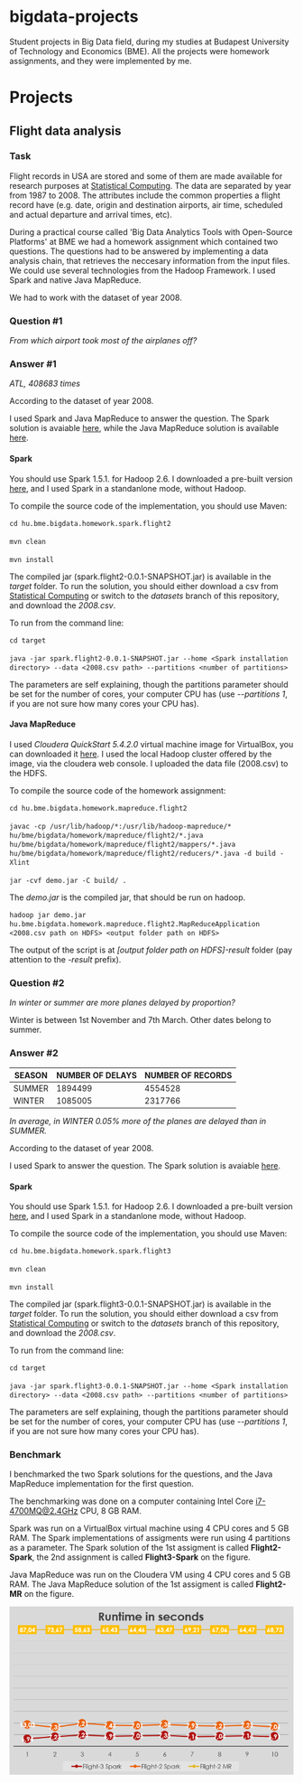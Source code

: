 # bigdata-projects
Student projects in Big Data field, during my studies at Budapest University of Technology and Economics (BME).
All the projects were homework assignments, and they were implemented by me.

# Projects
## Flight data analysis

### Task

Flight records in USA are stored and some of them are made available for research purposes at [Statistical Computing](http://stat-computing.org/dataexpo/2009/the-data.html). The data are separated by year from 1987 to 2008. The attributes include the common properties a flight record have (e.g. date, origin and destination airports, air time, scheduled and actual departure and arrival times, etc).

During a practical course called 'Big Data Analytics Tools with Open-Source Platforms' at BME we had a homework assignment which contained two questions. The questions had to be answered by implementing a data analysis chain, that retrieves the neccesary information from the input files. We could use several technologies from the Hadoop Framework. I used Spark and native Java MapReduce.

We had to work with the dataset of year 2008.

### Question #1

*From which airport took most of the airplanes off?*

### Answer #1

*ATL, 408683 times*

According to the dataset of year 2008.

I used Spark and Java MapReduce to answer the question. The Spark solution is avaiable [here](https://github.com/benedekh/bigdata-projects/tree/master/hu.bme.bigdata.homework.spark.flight2/), while the Java MapReduce solution is available [here](https://github.com/benedekh/bigdata-projects/tree/master/hu.bme.bigdata.homework.mapreduce.flight2/).

#### Spark

You should use Spark 1.5.1. for Hadoop 2.6. I downloaded a pre-built version [here](http://spark.apache.org/downloads.html), and I used Spark in a standanlone mode, without Hadoop.

To compile the source code of the implementation, you should use Maven:

```
cd hu.bme.bigdata.homework.spark.flight2

mvn clean

mvn install
```

The compiled jar (spark.flight2-0.0.1-SNAPSHOT.jar) is available in the *target* folder. To run the solution, you should either download a csv from [Statistical Computing](http://stat-computing.org/dataexpo/2009/the-data.html) or switch to the *datasets* branch of this repository, and download the *2008.csv*.

To run from the command line:

```
cd target

java -jar spark.flight2-0.0.1-SNAPSHOT.jar --home <Spark installation directory> --data <2008.csv path> --partitions <number of partitions>
```

The parameters are self explaining, though the partitions parameter should be set for the number of cores, your computer CPU has (use *--partitions 1*, if you are not sure how many cores your CPU has).


#### Java MapReduce

I used *Cloudera QuickStart 5.4.2.0* virtual machine image for VirtualBox, you can downloaded it [here](http://www.cloudera.com/content/www/en-us/downloads/quickstart_vms/5-4.html). I used the local Hadoop cluster offered by the image, via the cloudera web console. I uploaded the data file (2008.csv) to the HDFS.

To compile the source code of the homework assignment:

```
cd hu.bme.bigdata.homework.mapreduce.flight2

javac -cp /usr/lib/hadoop/*:/usr/lib/hadoop-mapreduce/* hu/bme/bigdata/homework/mapreduce/flight2/*.java hu/bme/bigdata/homework/mapreduce/flight2/mappers/*.java hu/bme/bigdata/homework/mapreduce/flight2/reducers/*.java -d build -Xlint

jar -cvf demo.jar -C build/ .
```

The *demo.jar* is the compiled jar, that should be run on hadoop.

```
hadoop jar demo.jar hu.bme.bigdata.homework.mapreduce.flight2.MapReduceApplication <2008.csv path on HDFS> <output folder path on HDFS>
```

The output of the script is at *[output folder path on HDFS]-result* folder (pay attention to the *-result* prefix).


### Question #2

*In winter or summer are more planes delayed by proportion?*

Winter is between 1st November and 7th March. Other dates belong to summer.

### Answer #2

|SEASON|NUMBER OF DELAYS|NUMBER OF RECORDS|
|--------|------------------|-------------------|
|SUMMER|1894499|4554528|
|WINTER|1085005|2317766|

*In average, in WINTER 0.05% more of the planes are delayed than in SUMMER.*

According to the dataset of year 2008.

I used Spark to answer the question. The Spark solution is avaiable [here](https://github.com/benedekh/bigdata-projects/tree/master/hu.bme.bigdata.homework.spark.flight3/).

#### Spark

You should use Spark 1.5.1. for Hadoop 2.6. I downloaded a pre-built version [here](http://spark.apache.org/downloads.html), and I used Spark in a standanlone mode, without Hadoop.

To compile the source code of the implementation, you should use Maven:

```
cd hu.bme.bigdata.homework.spark.flight3

mvn clean

mvn install
```

The compiled jar (spark.flight3-0.0.1-SNAPSHOT.jar) is available in the *target* folder. To run the solution, you should either download a csv from [Statistical Computing](http://stat-computing.org/dataexpo/2009/the-data.html) or switch to the *datasets* branch of this repository, and download the *2008.csv*.

To run from the command line:

```
cd target

java -jar spark.flight3-0.0.1-SNAPSHOT.jar --home <Spark installation directory> --data <2008.csv path> --partitions <number of partitions>
```

The parameters are self explaining, though the partitions parameter should be set for the number of cores, your computer CPU has (use *--partitions 1*, if you are not sure how many cores your CPU has).


### Benchmark

I benchmarked the two Spark solutions for the questions, and the Java MapReduce implementation for the first question.

The benchmarking was done on a computer containing Intel Core i7-4700MQ@2.4GHz CPU, 8 GB RAM. 

Spark was run on a VirtualBox virtual machine using 4 CPU cores and 5 GB RAM. The Spark implementations of assigments were run using 4 partitions as a parameter. The Spark solution of the 1st assigment is called **Flight2-Spark**, the 2nd assignment is called **Flight3-Spark** on the figure.

Java MapReduce was run on the Cloudera VM using 4 CPU cores and 5 GB RAM. The Java MapReduce solution of the 1st assigment is called **Flight2-MR** on the figure.

[![](images/benchmark.png)](images/benchmark.png)


